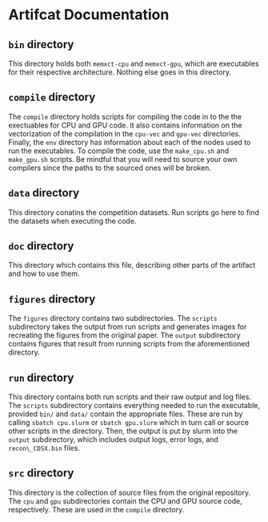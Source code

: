 # Artifcat Documentation

## `bin` directory
This directory holds both `memxct-cpu` and `memxct-gpu`, which are executables
for their respective architecture. Nothing else goes in this directory.

## `compile` directory
The `compile` directory holds scripts for compiling the code in to the
the exectuables for CPU and GPU code. It also contains information on the
vectorization of the compilation in the `cpu-vec` and `gpu-vec` directories.
Finally, the `env` directory has information about each of the nodes used to
run the executables. To compile the code, use the `make_cpu.sh` and
`make_gpu.sh` scripts. Be mindful that you will need to source your own
compilers since the paths to the sourced ones will be broken.

## `data` directory
This directory conatins the competition datasets. Run scripts go here to find
the datasets when executing the code.

## `doc` directory
This directory which contains this file, describing other parts of the artifact
and how to use them.

## `figures` directory
The `figures` directory contains two subdirectories. The `scripts` subdirectory
takes the output from run scripts and generates images for recreating the
figures from the original paper. The `output` subdirectory contains figures
that result from running scripts from the aforementioned directory.

## `run` directory
This directory contains both run scripts and their raw output and log files.
The `scripts` subdirectory contains everything needed to run the executable,
provided `bin/` and `data/` contain the appropriate files. These are run by
calling `sbatch cpu.slurm` or `sbatch gpu.slurm` which in turn call or source
other scripts in the directory. Then, the output is put by slurm into the
`output` subdirectory, which includes output logs, error logs, and
`recon\_CDSX.bin` files.

## `src` directory
This directory is the collection of source files from the original repository.
The `cpu` and `gpu` subdirectories contain the CPU and GPU source code,
respectively. These are used in the `compile` directory.

